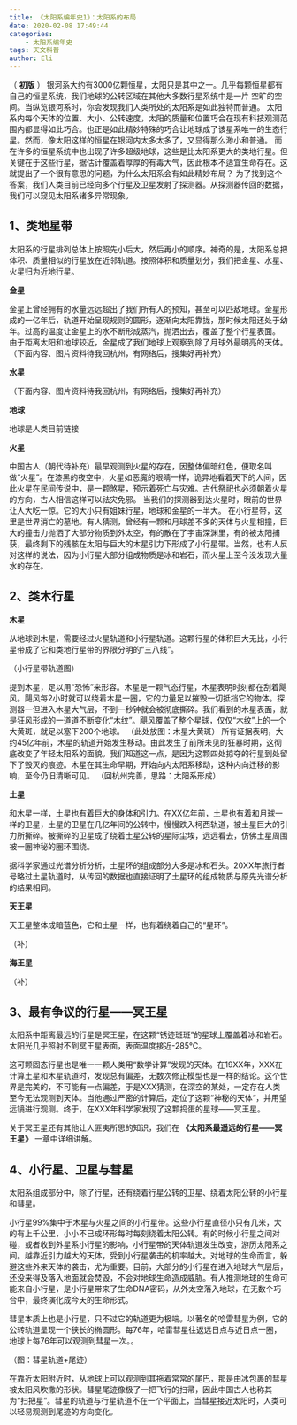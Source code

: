 ```yaml
---
title: 《太阳系编年史1》：太阳系的布局
date: 2020-02-08 17:49:44
categories: 
    - 太阳系编年史
tags: 天文科普
author: Eli
---
```

（ **初版** ）
  银河系大约有3000亿颗恒星，太阳只是其中之一。几乎每颗恒星都有自己的恒星系统，我们地球的公转区域在其他大多数行星系统中是一片
空旷的空间。当纵览银河系时，你会发现我们人类所处的太阳系是如此独特而普通。
太阳系内每个天体的位置、大小、公转速度，太阳的质量和位置巧合在现有科技观测范围内都显得如此巧合。也正是如此精妙特殊的巧合让地球成了该星系唯一的生态行星。然而，像太阳这样的恒星在银河内太多太多了，又显得那么渺小和普通。<!--more-->
而在许多的恒星系统中也出现了许多超级地球，这些是比太阳系更大的类地行星。但关键在于这些行星，据估计覆盖着厚厚的有毒大气，因此根本不适宜生命存在。这就提出了一个很有意思的问题，为什么太阳系会有如此精妙布局？
为了找到这个答案，我们人类目前已经向多个行星及卫星发射了探测器。从探测器传回的数据，我们可以窥见太阳系诸多异常现象。

## 1、类地星带  
太阳系的行星排列总体上按照先小后大，然后再小的顺序。神奇的是，太阳系总把体积、质量相似的行星放在近邻轨道。按照体积和质量划分，我们把金星、水星、火星归为近地行星。

**金星**

  金星上曾经拥有的水量远远超出了我们所有人的预知，甚至可以匹敌地球。金星形成的一亿年后，轨道开始呈现规则的圆形，逐渐向太阳靠拢，那时候太阳还处于幼年。过高的温度让金星上的水不断形成蒸汽，抛洒出去，覆盖了整个行星表面。
由于距离太阳和地球较近，金星成了我们地球上观察到除了月球外最明亮的天体。
（下面内容、图片资料待我回杭州，有网络后，搜集好再补充）

**水星**

（下面内容、图片资料待我回杭州，有网络后，搜集好再补充）

**地球**

地球是人类目前链接

**火星**

中国古人（朝代待补充）最早观测到火星的存在，因整体偏暗红色，便取名叫做“火星”。在漆黑的夜空中，火星如恶魔的眼睛一样，诡异地看着天下的人间，因此火星在民间传说中，是一颗煞星，预示着死亡与灾难。古代祭祀也必须朝着火星的方向，古人相信这样可以祛灾免邪。
当我们的探测器到达火星时，眼前的世界让人大吃一惊。它的大小只有姐妹行星，地球和金星的一半大。
在小行星带，这里是世界消亡的墓地。有人猜测，曾经有一颗和月球差不多的天体与火星相撞，巨大的撞击力抛洒了大部分物质到外太空，有的散在了宇宙深渊里，有的被太阳捕获，最终剩下的残骸在太阳与巨大的木星引力下形成了小行星带。当然，也有人反对这样的说法，因为小行星大部分组成物质是冰和岩石，而火星上至今没发现大量水的存在。

## 2、类木行星
**木星**

​    从地球到木星，需要经过火星轨道和小行星轨道。这颗行星的体积巨大无比，小行星带成了它和类地行星带的界限分明的“三八线”。

（小行星带轨道图） 

​    提到木星，足以用“恐怖”来形容。木星是一颗气态行星，木星表明时刻都在刮着飓风。飓风每2小时就可以绕着木星一圈，它的力量足以摧毁一切抵挡它的物体。探测器一但进入木星大气层，不到一秒钟就会被彻底撕碎。我们看到的木星表面，就是狂风形成的一道道不断变化“木纹”。飓风覆盖了整个星球，仅仅“木纹”上的一个大黄斑，就足以塞下200个地球。
（此处放图：木星大黄斑）
​    所有证据表明，大约45亿年前，木星的轨道开始发生移动。由此发生了前所未见的狂暴时期，这彻底改变了年轻太阳系的面貌。我们知道这一点，是因为这颗四处掠夺的行星到处留下了毁灭的痕迹。木星在其生命早期，开始向内太阳系移动，这种内向迁移的影响，至今仍旧清晰可见。
（回杭州完善，思路：太阳系形成）

**土星**

和木星一样，土星也有着巨大的身体和引力。在XX亿年前，土星也有着和月球一样的卫星，土星的卫星在几亿年间的公转中，慢慢跌入柯西轨道，被土星巨大的引力所撕碎。被撕碎的卫星成了绕着土星公转的星际尘埃，远远看去，仿佛土星周围被一圈神秘的圈环围绕。

据科学家通过光谱分析分析，土星环的组成部分大多是冰和石头。20XX年旅行者号略过土星轨道时，从传回的数据也直接证明了土星环的组成物质与原先光谱分析的结果相同。

**天王星**

天王星整体成暗蓝色，它和土星一样，也有着绕着自己的“星环”。

（补）

**海王星**

（补）

## 3、最有争议的行星——冥王星

太阳系中距离最远的行星是冥王星，在这颗“锈迹斑斑”的星球上覆盖着冰和岩石。太阳光几乎照射不到冥王星表面，表面温度接近-285℃。

这可颗固态行星也是唯一一颗人类用“数学计算”发现的天体。在19XX年，XXX在计算土星和木星轨道时，发现总有偏差，无数次修正模型也是一样的结论。这个世界是完美的，不可能有一点偏差，于是XXX猜测，在深空的某处，一定存在人类至今无法观测到天体。当他通过严密的计算后，定位了这颗“神秘的天体“，并用望远镜进行观测。终于，在XXX年科学家发现了这颗捣蛋的星球——冥王星。

关于冥王星还有其他让人匪夷所思的知识，我们在<a> **《太阳系最遥远的行星——冥王星》**</a> 一章中详细讲解。



## 4、小行星、卫星与彗星

太阳系组成部分中，除了行星，还有绕着行星公转的卫星、绕着太阳公转的小行星和彗星。

小行星99%集中于木星与火星之间的小行星带。这些小行星直径小只有几米，大的有上千公里，小小不已成环形每时每刻绕着太阳公转。有的时候小行星之间对碰，或者收到外星系小行星的影响，小行星带的天体轨道发生改变，游历太阳系之间。越靠近引力越大的天体，受到小行星袭击的机率越大。对地球的生命而言，躲避这些外来天体的袭击，尤为重要。目前，大部分的小行星在进入地球大气层后，还没来得及落入地面就会焚毁，不会对地球生命造成威胁。有人推测地球的生命可能来自小行星，是小行星带来了生命DNA密码，从外太空落入地球，在无数个巧合中，最终演化成今天的生命形式。

彗星本质上也是小行星，只不过它的轨道更为极端。以著名的哈雷彗星为例，它的公转轨道呈现一个狭长的椭圆形。每76年，哈雷彗星往返远日点与近日点一圈，地球上每76年可以观测到彗星一次。。

（图：彗星轨道+尾迹）

在靠近太阳附近时，从地球上可以观测到其拖着常常的尾巴，那是由冰包裹的彗星被太阳风吹撒的形状。彗星尾迹像极了一把飞行的扫帚，因此中国古人也称其为“扫把星”。彗星的轨道与行星轨道不在一个平面上，当彗星接近太阳时，人类可以轻易观测到尾迹的方向变化。

